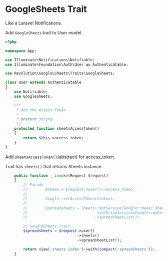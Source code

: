 # GoogleSheets Trait
Like a Laravel Notifications.

Add `GoogleSheets` trait to User model.

```php
<?php

namespace App;

use Illuminate\Notifications\Notifiable;
use Illuminate\Foundation\Auth\User as Authenticatable;

use Revolution\Google\Sheets\Traits\GoogleSheets;

class User extends Authenticatable
{
    use Notifiable;
    use GoogleSheets;

    /**
     * Get the Access Token
     *
     * @return string
     */
    protected function sheetsAccessToken()
    {
        return $this->access_token;
    }
}
```

Add `sheetsAccessToken()`(abstract) for access_token.

Trait has `sheets()` that returns Sheets instance.

```php
    public function __invoke(Request $request)
    {
        // Facade
        //        $token = $request->user()->access_token;
        //
        //        Google::setAccessToken($token);
        //
        //        $spreadsheets = Sheets::setService(Google::make('sheets'))
        //                              ->setDriveService(Google::make('drive'))
        //                              ->spreadsheetList();

        // GoogleSheets Trait
        $spreadsheets = $request->user()
                                ->sheets()
                                ->spreadsheetList();

        return view('sheets.index')->with(compact('spreadsheets'));
    }
```
